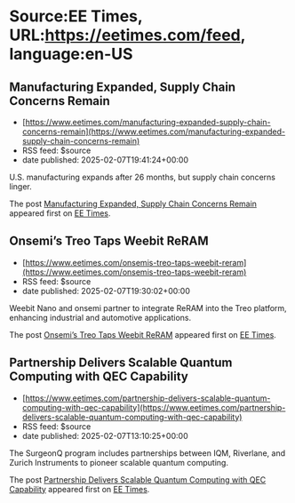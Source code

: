 # Source:EE Times, URL:https://eetimes.com/feed, language:en-US

## Manufacturing Expanded, Supply Chain Concerns Remain
 - [https://www.eetimes.com/manufacturing-expanded-supply-chain-concerns-remain](https://www.eetimes.com/manufacturing-expanded-supply-chain-concerns-remain)
 - RSS feed: $source
 - date published: 2025-02-07T19:41:24+00:00

<p>U.S. manufacturing expands after 26 months, but supply chain concerns linger. </p>
<p>The post <a href="https://www.eetimes.com/manufacturing-expanded-supply-chain-concerns-remain/">Manufacturing Expanded, Supply Chain Concerns Remain</a> appeared first on <a href="https://www.eetimes.com">EE Times</a>.</p>

## Onsemi’s Treo Taps Weebit ReRAM
 - [https://www.eetimes.com/onsemis-treo-taps-weebit-reram](https://www.eetimes.com/onsemis-treo-taps-weebit-reram)
 - RSS feed: $source
 - date published: 2025-02-07T19:30:02+00:00

<p>Weebit Nano and onsemi partner to integrate ReRAM into the Treo platform, enhancing industrial and automotive applications.</p>
<p>The post <a href="https://www.eetimes.com/onsemis-treo-taps-weebit-reram/">Onsemi’s Treo Taps Weebit ReRAM</a> appeared first on <a href="https://www.eetimes.com">EE Times</a>.</p>

## Partnership Delivers Scalable Quantum Computing with QEC Capability
 - [https://www.eetimes.com/partnership-delivers-scalable-quantum-computing-with-qec-capability](https://www.eetimes.com/partnership-delivers-scalable-quantum-computing-with-qec-capability)
 - RSS feed: $source
 - date published: 2025-02-07T13:10:25+00:00

<p>The SurgeonQ program includes partnerships between IQM, Riverlane, and Zurich Instruments to pioneer scalable quantum computing. </p>
<p>The post <a href="https://www.eetimes.com/partnership-delivers-scalable-quantum-computing-with-qec-capability/">Partnership Delivers Scalable Quantum Computing with QEC Capability</a> appeared first on <a href="https://www.eetimes.com">EE Times</a>.</p>

